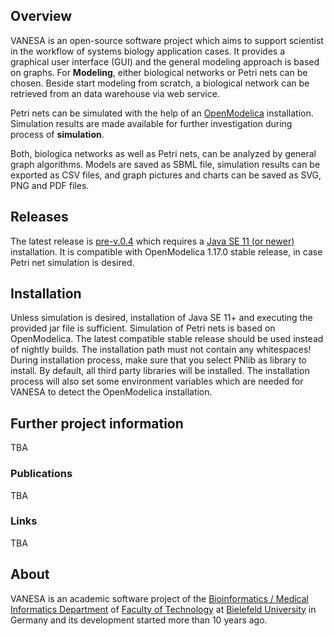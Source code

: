 ## Overview
VANESA is an open-source software project which aims to support scientist in the workflow of systems biology application cases. It provides a graphical user interface (GUI) and the general modeling approach is based on graphs. For **Modeling**, either biological networks or Petri nets can be chosen. Beside start modeling from scratch, a biological network can be retrieved from an data warehouse via web service. 

Petri nets can be simulated with the help of an [OpenModelica](https://www.openmodelica.org/) installation. Simulation results are made available for further investigation during process of **simulation**.

Both, biologica networks as well as Petri nets, can be analyzed by general graph algorithms. Models are saved as SBML file, simulation results can be exported as CSV files, and graph pictures and charts can be saved as SVG, PNG and PDF files. 

## Releases
The latest release is [pre-v.0.4](https://github.com/cbrinkrolf/VANESA/releases/tag/v.0.4) which requires a [Java SE 11 (or newer)](https://www.oracle.com/java/technologies/javase-downloads.html) installation. It is compatible with OpenModelica 1.17.0 stable release, in case Petri net simulation is desired.

## Installation
Unless simulation is desired, installation of Java SE 11+ and executing the provided jar file is sufficient. Simulation of Petri nets is based on OpenModelica. The latest compatible stable release should be used instead of nightly builds. The installation path must not contain any whitespaces! During installation process, make sure that you select PNlib as library to install. By default, all third party libraries will be installed. The installation process will also set some environment variables which are needed for VANESA to detect the OpenModelica installation.

## Further project information
TBA
### Publications
TBA
### Links
TBA


## About
VANESA is an academic software project of the [Bioinformatics / Medical Informatics Department](https://www.techfak.uni-bielefeld.de/ags/bi/) of [Faculty of Technology](https://www.uni-bielefeld.de/(en)/technische-fakultaet/) at [Bielefeld University](https://www.uni-bielefeld.de/%3C-de,en%3E/) in Germany and its development started more than 10 years ago. 
